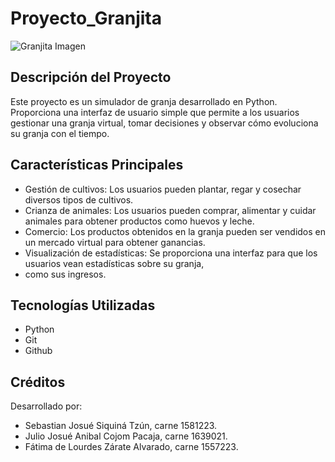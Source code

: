 # Proyecto_Granjita

![Granjita Imagen](https://art.pixilart.com/sr2b0fa2a15d4aws3.png "Granjita imagen")

## Descripción del Proyecto
Este proyecto es un simulador de granja desarrollado en Python. Proporciona una interfaz de usuario simple que permite 
a los usuarios gestionar una granja virtual, tomar decisiones y observar cómo evoluciona su granja con el tiempo.

## Características Principales
- Gestión de cultivos: Los usuarios pueden plantar, regar y cosechar diversos tipos de cultivos.
- Crianza de animales: Los usuarios pueden comprar, alimentar y cuidar animales para obtener productos como huevos y leche.
- Comercio: Los productos obtenidos en la granja pueden ser vendidos en un mercado virtual para obtener ganancias.
- Visualización de estadísticas: Se proporciona una interfaz para que los usuarios vean estadísticas sobre su granja, 
- como sus ingresos.

## Tecnologías Utilizadas
- Python
- Git
- Github

## Créditos
Desarrollado por: 
- Sebastian Josué Siquiná Tzún, carne 1581223.
- Julio Josué Anibal Cojom Pacaja, carne 1639021.
- Fátima de Lourdes Zárate Alvarado, carne 1557223.

